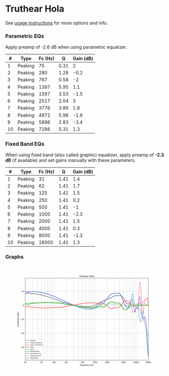 # Truthear Hola
See [usage instructions](https://github.com/jaakkopasanen/AutoEq#usage) for more options and info.

### Parametric EQs
Apply preamp of -2.6 dB when using parametric equalizer.

|   # | Type    |   Fc (Hz) |    Q |   Gain (dB) |
|-----|---------|-----------|------|-------------|
|   1 | Peaking |        75 | 0.31 |         2   |
|   2 | Peaking |       280 | 1.28 |        -0.2 |
|   3 | Peaking |       767 | 0.58 |        -2   |
|   4 | Peaking |      1397 | 5.95 |         1.1 |
|   5 | Peaking |      1597 | 3.53 |        -1.5 |
|   6 | Peaking |      2517 | 2.04 |         3   |
|   7 | Peaking |      3776 | 3.86 |         1.8 |
|   8 | Peaking |      4972 | 5.98 |        -1.6 |
|   9 | Peaking |      5896 | 2.83 |        -3.4 |
|  10 | Peaking |      7286 | 5.31 |         1.3 |

### Fixed Band EQs
When using fixed band (also called graphic) equalizer, apply preamp of **-2.3 dB** (if available) and set gains manually with these parameters.

|   # | Type    |   Fc (Hz) |    Q |   Gain (dB) |
|-----|---------|-----------|------|-------------|
|   1 | Peaking |        31 | 1.41 |         1.4 |
|   2 | Peaking |        62 | 1.41 |         1.7 |
|   3 | Peaking |       125 | 1.41 |         1.5 |
|   4 | Peaking |       250 | 1.41 |         0.2 |
|   5 | Peaking |       500 | 1.41 |        -1   |
|   6 | Peaking |      1000 | 1.41 |        -2.3 |
|   7 | Peaking |      2000 | 1.41 |         1.5 |
|   8 | Peaking |      4000 | 1.41 |         0.3 |
|   9 | Peaking |      8000 | 1.41 |        -1.3 |
|  10 | Peaking |     16000 | 1.41 |         1.3 |

### Graphs
![](./Truthear%20Hola.png)

